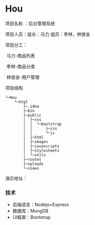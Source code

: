 # Hou
项目名称 ：后台管理系统

项目人员：组长：马力   组员：李林，林俊金

项目分工：

​			马力-商品列表

​			李林-商品分类

​			林俊金-用户管理

项目结构

```
└─Hou
    └─htgl
        ├─.idea
        ├─bin
        ├─public
        │  ├─css
        │  │  └─bootstrap
        │  │      ├─css
        │  │      └─js
        │  ├─html
        │  ├─images
        │  ├─javascripts
        │  ├─stylesheets
        │  └─utils
        ├─routes
        ├─uploads
        └─views
```

演示地址：

### 技术

- 后端语言：Nodejs+Express
- 数据库：MongDB
- UI框架：Bootstrap

